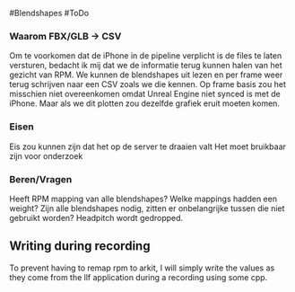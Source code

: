 #Blendshapes #ToDo
### Waarom FBX/GLB -> CSV
Om te voorkomen dat de iPhone in de pipeline verplicht is de files te laten versturen, bedacht ik mij dat we de informatie terug kunnen halen van het gezicht van RPM. We kunnen de blendshapes uit lezen en per frame weer terug schrijven naar een CSV zoals we die kennen. Op frame basis zou het misschien niet overeenkomen omdat Unreal Engine niet synced is met de iPhone. Maar als we dit plotten zou dezelfde grafiek eruit moeten komen. 

### Eisen
Eis zou kunnen zijn dat het op de server te draaien valt
Het moet bruikbaar zijn voor onderzoek

### Beren/Vragen
Heeft RPM mapping van alle blendshapes?
Welke mappings hadden een weight?
Zijn alle blendshapes nodig, zitten er onbelangrijke tussen die niet gebruikt worden?
Headpitch wordt gedropped.

## Writing during recording
To prevent having to remap rpm to arkit, I will simply write the values as they come from the llf application during a recording using some cpp.
